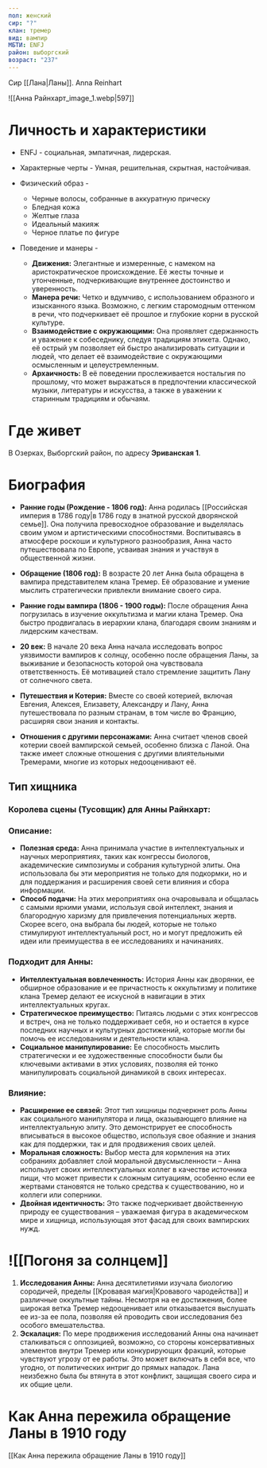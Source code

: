 ```yaml
---
пол: женский
сир: "?"
клан: тремер
вид: вампир
МБТИ: ENFJ
район: выборгский
возраст: "237"
---
```

Сир [[Лана|Ланы]]. Anna Reinhart

![[Анна Райнхарт_image_1.webp|597]]
# Личность и характеристики

- ENFJ - социальная, эмпатичная, лидерская.
- Характерные черты - Умная, решительная, скрытная, настойчивая.
- Физический образ - 
	- Черные волосы, собранные в аккуратную прическу
	- Бледная кожа
	- Желтые глаза
	- Идеальный макияж
	- Черное платье по фигуре

- Поведение и манеры - 
	-  **Движения:** Элегантные и измеренные, с намеком на аристократическое происхождение. Её жесты точные и утонченные, подчеркивающие внутреннее достоинство и уверенность.
	- **Манера речи:** Четко и вдумчиво, с использованием образного и изысканного языка. Возможно, с легким старомодным оттенком в речи, что подчеркивает её прошлое и глубокие корни в русской культуре.
	- **Взаимодействие с окружающими:** Она проявляет сдержанность и уважение к собеседнику, следуя традициям этикета. Однако, её острый ум позволяет ей быстро анализировать ситуации и людей, что делает её взаимодействие с окружающими осмысленным и целеустремленным.
	- **Архаичность:** В её поведении прослеживается ностальгия по прошлому, что может выражаться в предпочтении классической музыки, литературы и искусства, а также в уважении к старинным традициям и обычаям.
# Где живет

В Озерках, Выборгский район, по адресу **Эриванская 1**.

# Биография

- **Ранние годы (Рождение - 1806 год):** Анна родилась [[Российская империя в 1786 году|в 1786 году в знатной русской дворянской семье]]. Она получила превосходное образование и выделялась своим умом и артистическими способностями. Воспитываясь в атмосфере роскоши и культурного разнообразия, Анна часто путешествовала по Европе, усваивая знания и участвуя в общественной жизни.

- **Обращение (1806 год):** В возрасте 20 лет Анна была обращена в вампира представителем клана Тремер. Её образование и умение мыслить стратегически привлекли внимание своего сира.

- **Ранние годы вампира (1806 - 1900 годы):** После обращения Анна погрузилась в изучение оккультизма и магии клана Тремер. Она быстро продвигалась в иерархии клана, благодаря своим знаниям и лидерским качествам.

- **20 век:** В начале 20 века Анна начала исследовать вопрос уязвимости вампиров к солнцу, особенно после обращения Ланы, за выживание и безопасность которой она чувствовала ответственность. Её мотивацией стало стремление защитить Лану от солнечного света.

- **Путешествия и Котерия:** Вместе со своей котерией, включая Евгения, Алексея, Елизавету, Александру и Лану, Анна путешествовала по разным странам, в том числе во Францию, расширяя свои знания и контакты.

- **Отношения с другими персонажами:** Анна считает членов своей котерии своей вампирской семьей, особенно близка с Ланой. Она также имеет сложные отношения с другими влиятельными Тремерами, многие из которых недооценивают её.

## Тип хищника

### Королева сцены (Тусовщик) для Анны Райнхарт:

### Описание:

- **Полезная среда:** Анна принимала участие в интеллектуальных и научных мероприятиях, таких как конгрессы биологов, академические симпозиумы и собрания культурной элиты. Она использовала бы эти мероприятия не только для подкормки, но и для поддержания и расширения своей сети влияния и сбора информации.
- **Способ подачи:** На этих мероприятиях она очаровывала и общалась с самыми яркими умами, используя свой интеллект, знания и благородную харизму для привлечения потенциальных жертв. Скорее всего, она выбрала бы людей, которые не только стимулируют интеллектуальный рост, но и могут предложить ей идеи или преимущества в ее исследованиях и начинаниях.

### Подходит для Анны:

- **Интеллектуальная вовлеченность:** История Анны как дворянки, ее обширное образование и ее причастность к оккультизму и политике клана Тремер делают ее искусной в навигации в этих интеллектуальных кругах.
- **Стратегическое преимущество:** Питаясь людьми с этих конгрессов и встреч, она не только поддерживает себя, но и остается в курсе последних научных и культурных достижений, которые могли бы помочь ее исследованиям и деятельности клана.
- **Социальное манипулирование:** Ее способность мыслить стратегически и ее художественные способности были бы ключевыми активами в этих условиях, позволяя ей тонко манипулировать социальной динамикой в своих интересах.

### Влияние:

- **Расширение ее связей:** Этот тип хищницы подчеркнет роль Анны как социального манипулятора и лица, оказывающего влияние на интеллектуальную элиту. Это демонстрирует ее способность вписываться в высокое общество, используя свое обаяние и знания как для поддержки, так и для продвижения своих целей.
- **Моральная сложность:** Выбор места для кормления на этих собраниях добавляет слой моральной двусмысленности – Анна использует своих интеллектуальных коллег в качестве источника пищи, что может привести к сложным ситуациям, особенно если ее жертвами становятся не только средства к существованию, но и коллеги или соперники.
- **Двойная идентичность:** Это также подчеркивает двойственную природу ее существования – уважаемая фигура в академическом мире и хищница, использующая этот фасад для своих вампирских нужд.

# ![[Погоня за солнцем]]

1. **Исследования Анны:** Анна десятилетиями изучала биологию сородичей, пределы [[Кровавая магия|Кровавого чародейства]] и различные оккультные тайны. Несмотря на ее достижения, более широкая ветка Тремер недооценивает или отказывается выслушать ее из-за ее пола, позволяя ей проводить свои исследования без особого вмешательства.
2. **Эскалация:** По мере продвижения исследований Анны она начинает сталкиваться с оппозицией, возможно, со стороны консервативных элементов внутри Тремер или конкурирующих фракций, которые чувствуют угрозу от ее работы. Это может включать в себя все, что угодно, от политических интриг до прямых нападок. Лана неизбежно была бы втянута в этот конфликт, защищая своего сира и их общие цели.

# Как Анна пережила обращение Ланы в 1910 году

[[Как Анна пережила обращение Ланы в 1910 году]]